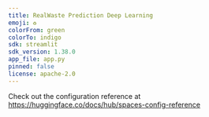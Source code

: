 ```yaml
---
title: RealWaste Prediction Deep Learning
emoji: ♻️
colorFrom: green
colorTo: indigo
sdk: streamlit
sdk_version: 1.38.0
app_file: app.py
pinned: false
license: apache-2.0
---
```


Check out the configuration reference at https://huggingface.co/docs/hub/spaces-config-reference

